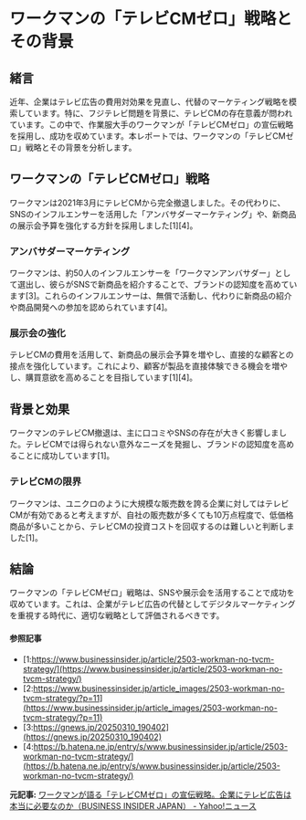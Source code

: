 # ワークマンの「テレビCMゼロ」戦略とその背景

## 緒言

近年、企業はテレビ広告の費用対効果を見直し、代替のマーケティング戦略を模索しています。特に、フジテレビ問題を背景に、テレビCMの存在意義が問われています。この中で、作業服大手のワークマンが「テレビCMゼロ」の宣伝戦略を採用し、成功を収めています。本レポートでは、ワークマンの「テレビCMゼロ」戦略とその背景を分析します。

## ワークマンの「テレビCMゼロ」戦略

ワークマンは2021年3月にテレビCMから完全撤退しました。その代わりに、SNSのインフルエンサーを活用した「アンバサダーマーケティング」や、新商品の展示会予算を強化する方針を採用しました[1][4]。

### アンバサダーマーケティング

ワークマンは、約50人のインフルエンサーを「ワークマンアンバサダー」として選出し、彼らがSNSで新商品を紹介することで、ブランドの認知度を高めています[3]。これらのインフルエンサーは、無償で活動し、代わりに新商品の紹介や商品開発への参加を認められています[4]。

### 展示会の強化

テレビCMの費用を活用して、新商品の展示会予算を増やし、直接的な顧客との接点を強化しています。これにより、顧客が製品を直接体験できる機会を増やし、購買意欲を高めることを目指しています[1][4]。

## 背景と効果

ワークマンのテレビCM撤退は、主に口コミやSNSの存在が大きく影響しました。テレビCMでは得られない意外なニーズを発掘し、ブランドの認知度を高めることに成功しています[1]。

### テレビCMの限界

ワークマンは、ユニクロのように大規模な販売数を誇る企業に対してはテレビCMが有効であると考えますが、自社の販売数が多くても10万点程度で、低価格商品が多いことから、テレビCMの投資コストを回収するのは難しいと判断しました[1]。

## 結論

ワークマンの「テレビCMゼロ」戦略は、SNSや展示会を活用することで成功を収めています。これは、企業がテレビ広告の代替としてデジタルマーケティングを重視する時代に、適切な戦略として評価されるべきです。

#### 参照記事
- [1:https://www.businessinsider.jp/article/2503-workman-no-tvcm-strategy/](https://www.businessinsider.jp/article/2503-workman-no-tvcm-strategy/)
- [2:https://www.businessinsider.jp/article_images/2503-workman-no-tvcm-strategy/?p=11](https://www.businessinsider.jp/article_images/2503-workman-no-tvcm-strategy/?p=11)
- [3:https://gnews.jp/20250310_190402](https://gnews.jp/20250310_190402)
- [4:https://b.hatena.ne.jp/entry/s/www.businessinsider.jp/article/2503-workman-no-tvcm-strategy/](https://b.hatena.ne.jp/entry/s/www.businessinsider.jp/article/2503-workman-no-tvcm-strategy/)


**元記事:** [ワークマンが語る「テレビCMゼロ」の宣伝戦略。企業にテレビ広告は本当に必要なのか（BUSINESS INSIDER JAPAN） - Yahoo!ニュース](https://news.yahoo.co.jp/articles/411a866b9ba54b23bbb5ce51f5b074d218cb14bc?source=rss)